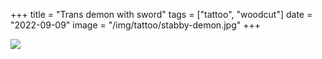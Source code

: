+++
title = "Trans demon with sword"
tags = ["tattoo", "woodcut"]
date = "2022-09-09"
image = "/img/tattoo/stabby-demon.jpg"
+++

![](/img/tattoo/stabby-demon.jpg)
